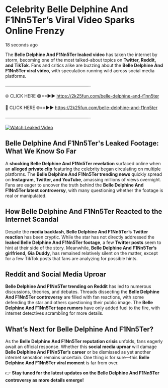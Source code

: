 # Celebrity Belle Delphine And F1Nn5Ter’s Viral Video Sparks Online Frenzy

18 seconds ago

The **Belle Delphine And F1Nn5Ter leaked video** has taken the internet by storm, becoming one of the most talked-about topics on **Twitter, Reddit, and TikTok**. Fans and critics alike are buzzing about the **Belle Delphine And F1Nn5Ter viral video**, with speculation running wild across social media platforms.

———————————————————-

🌐 CLICK HERE 🟢==►► https://2k25fun.com/belle-delphine-and-f1nn5ter

🔴 CLICK HERE 🌐==►► https://2k25fun.com/belle-delphine-and-f1nn5ter

———————————————————-

[![Watch Leaked Video](https://miro.medium.com/v2/resize:fit:828/format:webp/1*cilzJN44JGOrTw9NJCrNHA.gif "Watch Leaked Video")](https://2k25fun.com/belle-delphine-and-f1nn5ter)

## **Belle Delphine And F1Nn5Ter's Leaked Footage: What We Know So Far**  
A **shocking Belle Delphine And F1Nn5Ter revelation** surfaced online when an **alleged private clip** featuring the celebrity began circulating on multiple platforms. The **Belle Delphine And F1Nn5Ter trending news** quickly spread on **Instagram, Twitter, and YouTube**, amassing millions of views overnight. Fans are eager to uncover the truth behind the **Belle Delphine And F1Nn5Ter latest controversy**, with many questioning whether the footage is real or manipulated.  

## **How Belle Delphine And F1Nn5Ter Reacted to the Internet Scandal**  
Despite the **media backlash**, **Belle Delphine And F1Nn5Ter’s Twitter reaction** has been cryptic. While the star has not directly addressed the **leaked Belle Delphine And F1Nn5Ter footage**, a few **Twitter posts** seem to hint at their side of the story. Meanwhile, **Belle Delphine And F1Nn5Ter’s girlfriend, Gia Duddy**, has remained relatively silent on the matter, except for a few TikTok posts that fans are analyzing for possible hints.  

## **Reddit and Social Media Uproar**  
**Belle Delphine And F1Nn5Ter trending on Reddit** has led to numerous discussions, theories, and debates. Threads dissecting the **Belle Delphine And F1Nn5Ter controversy** are filled with fan reactions, with some defending the star and others questioning their public image. The **Belle Delphine And F1Nn5Ter tape rumors** have only added fuel to the fire, with internet detectives scrambling for more details.  

## **What’s Next for Belle Delphine And F1Nn5Ter?**  
As the **Belle Delphine And F1Nn5Ter reputation crisis** unfolds, fans eagerly await an official response. Whether this **social media uproar** will damage **Belle Delphine And F1Nn5Ter’s career** or be dismissed as yet another internet sensation remains uncertain. One thing is for sure—this **Belle Delphine And F1Nn5Ter viral moment** is far from over.  

👉 **Stay tuned for the latest updates on the Belle Delphine And F1Nn5Ter controversy as more details emerge!**  